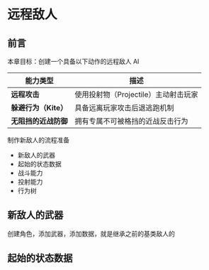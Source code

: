# 远程敌人

## 前言

 本章目标：创建一个具备以下动作的远程敌人 AI

| 能力类型             | 描述                                 |
| -------------------- | ------------------------------------ |
| **远程攻击**         | 使用投射物（Projectile）主动射击玩家 |
| **躲避行为（Kite）** | 具备远离玩家攻击后退逃跑机制         |
| **无阻挡的近战防御** | 拥有专属不可被格挡的近战反击行为     |

制作新敌人的流程准备

* 新敌人的武器
* 起始的状态数据
* 战斗能力
* 投射能力
* 行为树

## 新敌人的武器

创建角色，添加武器，添加数据，就是继承之前的基类敌人的

## 起始的状态数据